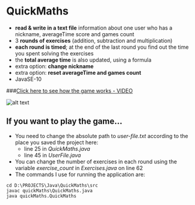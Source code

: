 # QuickMaths

- **read & write in a text file** information about one user who has a nickname, averageTime score and games count
- 3 **rounds of exercises** (addition, subtraction and multiplication)
- **each round is timed**; at the end of the last round you find out the time you spent solving the exercises
- the **total average time** is also updated, using a formula
- extra option: **change nickname**
- extra option: **reset averageTime and games count**
- JavaSE-10

###[Click here to see how the game works - VIDEO](https://youtu.be/92l0S3JmUYI)

![alt text](https://image.ibb.co/cxfDTe/Capture.jpg)

## If you want to play the game...

- You need to change the absolute path to *user-file.txt* according to the place you saved the project here:
  - line 25 in *QuickMaths.java*
  - line 45 in *UserFile.java*
- You can change the number of exercises in each round using the variable *exercise_count* in *Exercises.java* on line 62
- The commands I use for running the application are:

```
cd D:\PROJECTS\Java\QuickMaths\src
javac quickMaths\QuickMaths.java
java quickMaths.QuickMaths
```
